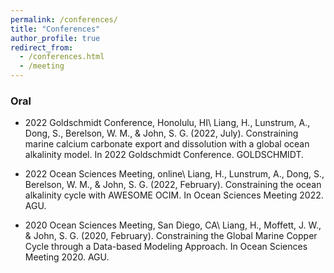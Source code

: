 ```yaml
---
permalink: /conferences/
title: "Conferences"
author_profile: true
redirect_from: 
  - /conferences.html
  - /meeting
---
```


### Oral

* 2022 Goldschmidt Conference, Honolulu, HI\ 
Liang, H., Lunstrum, A., Dong, S., Berelson, W. M., & John, S. G. (2022, July). Constraining marine calcium carbonate export and dissolution with a global ocean alkalinity model. In 2022 Goldschmidt Conference. GOLDSCHMIDT.

* 2022 Ocean Sciences Meeting, online\ 
Liang, H., Lunstrum, A., Dong, S., Berelson, W. M., & John, S. G. (2022, February). Constraining the ocean alkalinity cycle with AWESOME OCIM. In Ocean Sciences Meeting 2022. AGU.

* 2020 Ocean Sciences Meeting, San Diego, CA\ 
Liang, H., Moffett, J. W., & John, S. G. (2020, February). Constraining the Global Marine Copper Cycle through a Data-based Modeling Approach. In Ocean Sciences Meeting 2020. AGU.

